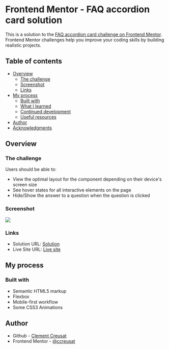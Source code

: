# Frontend Mentor - FAQ accordion card solution

This is a solution to the [FAQ accordion card challenge on Frontend Mentor](https://www.frontendmentor.io/challenges/faq-accordion-card-XlyjD0Oam). Frontend Mentor challenges help you improve your coding skills by building realistic projects.

## Table of contents

-   [Overview](#overview)
    -   [The challenge](#the-challenge)
    -   [Screenshot](#screenshot)
    -   [Links](#links)
-   [My process](#my-process)
    -   [Built with](#built-with)
    -   [What I learned](#what-i-learned)
    -   [Continued development](#continued-development)
    -   [Useful resources](#useful-resources)
-   [Author](#author)
-   [Acknowledgments](#acknowledgments)

## Overview

### The challenge

Users should be able to:

-   View the optimal layout for the component depending on their device's screen size
-   See hover states for all interactive elements on the page
-   Hide/Show the answer to a question when the question is clicked

### Screenshot

![](https://ccreusat-faq-accordion.vercel.app/images/desktop-design.jpg)

### Links

-   Solution URL: [Solution](https://www.frontendmentor.io/solutions/simple-faq-card-and-css3-animations-Jvj2XMMEz)
-   Live Site URL: [Live site](https://ccreusat-faq-accordion.vercel.app)

## My process

### Built with

-   Semantic HTML5 markup
-   Flexbox
-   Mobile-first workflow
-   Some CSS3 Animations

## Author

-   Github - [Clement Creusat](https://github.com/ccreusat)
-   Frontend Mentor - [@ccreusat](https://www.frontendmentor.io/profile/ccreusat)
